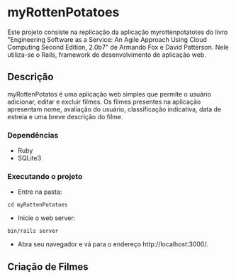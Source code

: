 # myRottenPotatoes

Este projeto consiste na replicação da aplicação myrottenpotatotes do livro "Engineering Software as a Service: An Agile Approach Using Cloud Computing Second Edition, 2.0b7" de Armando Fox e David Patterson. Nele utiliza-se o Rails, framework de desenvolvimento de aplicação web.

## Descrição

myRottenPotatos é uma aplicação web simples que permite o usuário adicionar, editar e excluir filmes. Os filmes presentes na aplicação apresentam nome, avaliação do usuário, classificação indicativa, data de estreia e uma breve descrição do filme.

### Dependências
* Ruby
* SQLite3

### Executando o projeto
* Entre na pasta:
```
cd myRottenPotatoes
```
* Inicie o web server:
```
bin/rails server
```
* Abra seu navegador e vá para o endereço http://localhost:3000/.

## Criação de Filmes